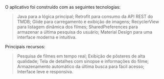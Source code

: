O aplicativo foi construído com as seguintes tecnologias:

> Java para a lógica principal;
> Retrofit para consumo da API REST do TMDB;
> Glide para carregamento e exibição de imagens;
> RecyclerView para listagem dinâmica dos filmes;
> SharedPreferences para armazenar a última pesquisa do usuário;
> Material Design para uma interface moderna e intuitiva.


Principais recursos:

> Pesquisa de filmes em tempo real;
> Exibição de pôsteres de alta qualidade;
> Tela de detalhes com sinopse e informações do filme;
> Armazenamento automático da última busca para fácil acesso;
> Interface leve e responsiva.


